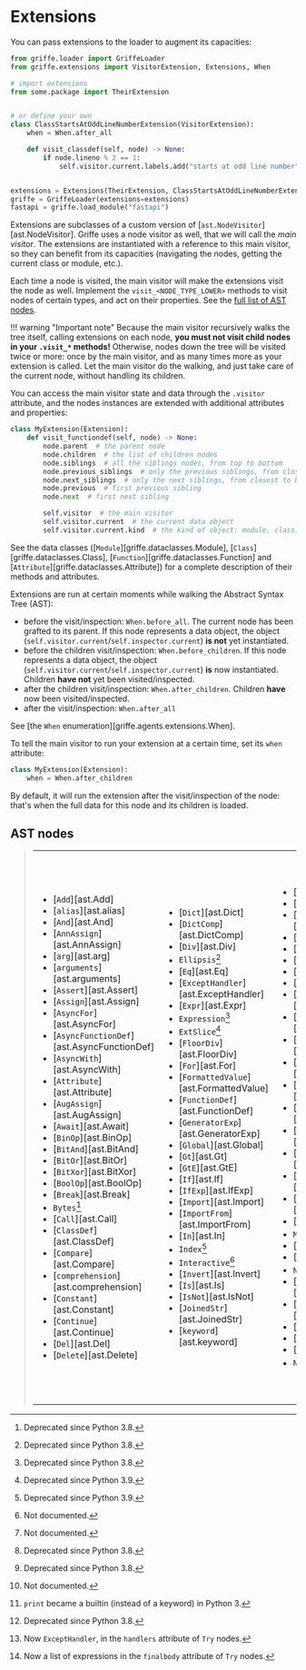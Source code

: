 # Extensions

You can pass extensions to the loader to augment its capacities:

```python
from griffe.loader import GriffeLoader
from griffe.extensions import VisitorExtension, Extensions, When

# import extensions
from some.package import TheirExtension


# or define your own
class ClassStartsAtOddLineNumberExtension(VisitorExtension):
    when = When.after_all

    def visit_classdef(self, node) -> None:
        if node.lineno % 2 == 1:
            self.visitor.current.labels.add("starts at odd line number")


extensions = Extensions(TheirExtension, ClassStartsAtOddLineNumberExtension)
griffe = GriffeLoader(extensions=extensions)
fastapi = griffe.load_module("fastapi")
```

Extensions are subclasses of a custom version of [`ast.NodeVisitor`][ast.NodeVisitor].
Griffe uses a node visitor as well, that we will call the *main visitor*.
The extensions are instantiated with a reference to this main visitor,
so they can benefit from its capacities (navigating the nodes, getting the current
class or module, etc.).

Each time a node is visited, the main visitor will make the extensions visit the node as well.
Implement the `visit_<NODE_TYPE_LOWER>` methods to visit nodes of certain types,
and act on their properties. See the [full list of AST nodes](#ast-nodes).

!!! warning "Important note"
    Because the main visitor recursively walks the tree itself,
    calling extensions on each node,
    **you must not visit child nodes in your `.visit_*` methods!**
    Otherwise, nodes down the tree will be visited twice or more:
    once by the main visitor, and as many times more as your extension is called.
    Let the main visitor do the walking, and just take care of the current node,
    without handling its children.

You can access the main visitor state and data through the `.visitor` attribute,
and the nodes instances are extended with additional attributes and properties:

```python
class MyExtension(Extension):
    def visit_functiondef(self, node) -> None:
        node.parent  # the parent node
        node.children  # the list of children nodes
        node.siblings  # all the siblings nodes, from top to bottom
        node.previous_siblings  # only the previous siblings, from closest to top
        node.next_siblings  # only the next siblings, from closest to bottom
        node.previous  # first previous sibling
        node.next  # first next sibling

        self.visitor  # the main visitor
        self.visitor.current  # the current data object
        self.visitor.current.kind  # the kind of object: module, class, function, attribute 
```

See the data classes ([`Module`][griffe.dataclasses.Module],
[`Class`][griffe.dataclasses.Class], [`Function`][griffe.dataclasses.Function]
and [`Attribute`][griffe.dataclasses.Attribute])
for a complete description of their methods and attributes.

Extensions are run at certain moments while walking the Abstract Syntax Tree (AST):

- before the visit/inspection: `When.before_all`.
  The current node has been grafted to its parent.
  If this node represents a data object, the object (`self.visitor.current`/`self.inspector.current`) **is not** yet instantiated.
- before the children visit/inspection: `When.before_children`.
  If this node represents a data object, the object (`self.visitor.current`/`self.inspector.current`) **is** now instantiated.
  Children **have not** yet been visited/inspected.
- after the children visit/inspection: `When.after_children`.
  Children **have** now been visited/inspected.
- after the visit/inspection: `When.after_all`

See [the `When` enumeration][griffe.agents.extensions.When].

To tell the main visitor to run your extension at a certain time,
set its `when` attribute:

```python
class MyExtension(Extension):
    when = When.after_children
```

By default, it will run the extension after the visit/inspection of the node:
that's when the full data for this node and its children is loaded.

## AST nodes

> <table style="border: none; background-color: unset;"><tbody><tr><td>
>
> - [`Add`][ast.Add]
> - [`alias`][ast.alias]
> - [`And`][ast.And]
> - [`AnnAssign`][ast.AnnAssign]
> - [`arg`][ast.arg]
> - [`arguments`][ast.arguments]
> - [`Assert`][ast.Assert]
> - [`Assign`][ast.Assign]
> - [`AsyncFor`][ast.AsyncFor]
> - [`AsyncFunctionDef`][ast.AsyncFunctionDef]
> - [`AsyncWith`][ast.AsyncWith]
> - [`Attribute`][ast.Attribute]
> - [`AugAssign`][ast.AugAssign]
> - [`Await`][ast.Await]
> - [`BinOp`][ast.BinOp]
> - [`BitAnd`][ast.BitAnd]
> - [`BitOr`][ast.BitOr]
> - [`BitXor`][ast.BitXor]
> - [`BoolOp`][ast.BoolOp]
> - [`Break`][ast.Break]
> - `Bytes`[^1]
> - [`Call`][ast.Call]
> - [`ClassDef`][ast.ClassDef]
> - [`Compare`][ast.Compare]
> - [`comprehension`][ast.comprehension]
> - [`Constant`][ast.Constant]
> - [`Continue`][ast.Continue]
> - [`Del`][ast.Del]
> - [`Delete`][ast.Delete]
>
> </td><td>
>
> - [`Dict`][ast.Dict]
> - [`DictComp`][ast.DictComp]
> - [`Div`][ast.Div]
> - `Ellipsis`[^1]
> - [`Eq`][ast.Eq]
> - [`ExceptHandler`][ast.ExceptHandler]
> - [`Expr`][ast.Expr]
> - `Expression`[^1]
> - `ExtSlice`[^2]
> - [`FloorDiv`][ast.FloorDiv]
> - [`For`][ast.For]
> - [`FormattedValue`][ast.FormattedValue]
> - [`FunctionDef`][ast.FunctionDef]
> - [`GeneratorExp`][ast.GeneratorExp]
> - [`Global`][ast.Global]
> - [`Gt`][ast.Gt]
> - [`GtE`][ast.GtE]
> - [`If`][ast.If]
> - [`IfExp`][ast.IfExp]
> - [`Import`][ast.Import]
> - [`ImportFrom`][ast.ImportFrom]
> - [`In`][ast.In]
> - `Index`[^2]
> - `Interactive`[^3]
> - [`Invert`][ast.Invert]
> - [`Is`][ast.Is]
> - [`IsNot`][ast.IsNot]
> - [`JoinedStr`][ast.JoinedStr]
> - [`keyword`][ast.keyword]
>
> </td><td>
>
> - [`Lambda`][ast.Lambda]
> - [`List`][ast.List]
> - [`ListComp`][ast.ListComp]
> - [`Load`][ast.Load]
> - [`LShift`][ast.LShift]
> - [`Lt`][ast.Lt]
> - [`LtE`][ast.LtE]
> - [`Match`][ast.Match]
> - [`MatchAs`][ast.MatchAs]
> - [`match_case`][ast.match_case]
> - [`MatchClass`][ast.MatchClass]
> - [`MatchMapping`][ast.MatchMapping]
> - [`MatchOr`][ast.MatchOr]
> - [`MatchSequence`][ast.MatchSequence]
> - [`MatchSingleton`][ast.MatchSingleton]
> - [`MatchStar`][ast.MatchStar]
> - [`MatchValue`][ast.MatchValue]
> - [`MatMult`][ast.MatMult]
> - [`Mod`][ast.Mod]
> - `Module`[^3]
> - [`Mult`][ast.Mult]
> - [`Name`][ast.Name]
> - `NameConstant`[^1]
> - [`NamedExpr`][ast.NamedExpr]
> - [`Nonlocal`][ast.Nonlocal]
> - [`Not`][ast.Not]
> - [`NotEq`][ast.NotEq]
> - [`NotIn`][ast.NotIn]
> - `Num`[^1]
>
> </td><td>
>
> - [`Or`][ast.Or]
> - [`Pass`][ast.Pass]
> - `pattern`[^3]
> - [`Pow`][ast.Pow]
> - `Print`[^4]
> - [`Raise`][ast.Raise]
> - [`Return`][ast.Return]
> - [`RShift`][ast.RShift]
> - [`Set`][ast.Set]
> - [`SetComp`][ast.SetComp]
> - [`Slice`][ast.Slice]
> - [`Starred`][ast.Starred]
> - [`Store`][ast.Store]
> - `Str`[^1]
> - [`Sub`][ast.Sub]
> - [`Subscript`][ast.Subscript]
> - [`Try`][ast.Try]
> - `TryExcept`[^5]
> - `TryFinally`[^6]
> - [`Tuple`][ast.Tuple]
> - [`UAdd`][ast.UAdd]
> - [`UnaryOp`][ast.UnaryOp]
> - [`USub`][ast.USub]
> - [`While`][ast.While]
> - [`With`][ast.With]
> - [`withitem`][ast.withitem]
> - [`Yield`][ast.Yield]
> - [`YieldFrom`][ast.YieldFrom]
> 
> </td></tr></tbody></table>

[^1]: Deprecated since Python 3.8.
[^2]: Deprecated since Python 3.9.
[^3]: Not documented.
[^4]: `print` became a builtin (instead of a keyword) in Python 3.
[^5]: Now `ExceptHandler`, in the `handlers` attribute of `Try` nodes.
[^6]: Now a list of expressions in the `finalbody` attribute of `Try` nodes.
